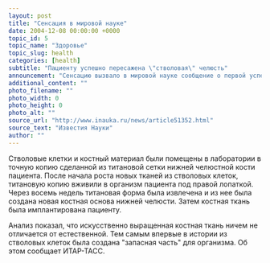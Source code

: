 ```yaml
---
layout: post
title: "Сенсация в мировой науке"
date: 2004-12-08 00:00:00 +0000
topic_id: 5
topic_name: "Здоровье"
topic_slug: health
categories: [health]
subtitle: "Пациенту успешно пересажена \"стволовая\" челюсть"
announcement: "Сенсацию вызвало в мировой науке сообщение о первой успешной пересадке пациенту костей, выращенных из стволовых клеток. Согласно информации из научных кругов, специалисты германского города Киль вырастили из стволовых клеток и затем пересадили пожилому человеку нижнюю челюсть. Его собственная была ампутирована несколько лет назад из-за развития раковой опухоли."
additional_content: ""
photo_filename: ""
photo_width: 0
photo_height: 0
photo_alt: ""
source_url: "http://www.inauka.ru/news/article51352.html"
source_text: "Известия Науки"
author: ""
---
```

Стволовые клетки и костный материал были помещены в лаборатории в точную копию сделанной из титановой сетки нижней челюстной кости пациента. После начала роста новых тканей из стволовых клеток, титановую копию вживили в организм пациента под правой лопаткой. Через восемь недель титановая форма была извлечена и из нее была создана новая костная основа нижней челюсти. Затем костная ткань была имплантирована пациенту.

Анализ показал, что искусственно выращенная костная ткань ничем не отличается от естественной. Тем самым впервые в истории из стволовых клеток была создана "запасная часть" для организма. Об этом сообщает ИТАР-ТАСС.
